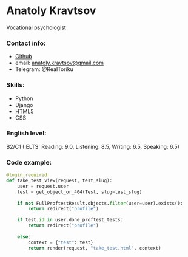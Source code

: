
# Anatoly Kravtsov
Vocational psychologist

### Contact info:
  * [Github](https://github.com/Toriku/)
  * email: anatoly.kravtsov@gmail.com
  * Telegram: @RealToriku

### Skills:
  * Python
  * Django
  * HTML5
  * CSS

### English level:

B2/C1 (IELTS: Reading: 9.0, Listening: 8.5, Writing: 6.5, Speaking: 6.5)

### Code example:
```python
@login_required
def take_test_view(request, test_slug):
    user = request.user
    test = get_object_or_404(Test, slug=test_slug)
    
    if not FullProftestResult.objects.filter(user=user).exists():
        return redirect("profile")

    if test.id in user.done_proftest_tests:
        return redirect("profile")
        
    else:
        context = {"test": test}
        return render(request, "take_test.html", context)
```

